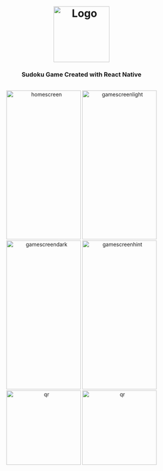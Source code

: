<h1 align="center">
  <img width="150px" src="https://icons.veryicon.com/png/o/miscellaneous/learning-software/sudoku-2-1.png" alt="Logo" />
  <br />
</h1>

<h3 align="center">
  Sudoku Game Created with React Native</a>
</h3>


<div style="display: inline_block" align="center"><br>
  <img width="200px" height="400px"" style="object-fit: contain" src="https://github.com/user-attachments/assets/f8114fc5-278a-4c92-a3f0-405296d65332" alt="homescreen"/>
  <img width="200px" height="400px" style="object-fit: contain" src="https://github.com/user-attachments/assets/38b22351-2431-4691-a09e-a2cfc7b6ae19" alt="gamescreenlight"/>
  <img width="200px" height="400px" style="object-fit: contain" src="https://github.com/user-attachments/assets/6b0791d6-1439-41fa-ae01-c69950962c09" alt="gamescreendark"/>
  <img width="200px" height="400px" style="object-fit: contain" src="https://github.com/user-attachments/assets/30c2ab8d-64fd-4651-8b51-d7a70dc50c85" alt="gamescreenhint"/>
</div>

<div align="center">
  <a href="#"><img src="https://github.com/user-attachments/assets/8a784ef0-25c8-41dd-bd43-899cc3bdcb35" alt="qr" width="200" height="200" /></a>
  <a href="#"><img src="https://user-images.githubusercontent.com/99184393/182557606-b36f2540-1260-42bf-b547-ed5832e3615e.png" alt="qr" width="200" height="200" /></a>
</div>
